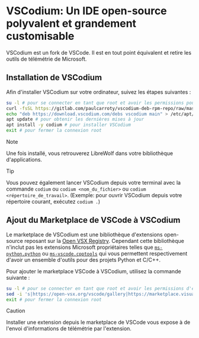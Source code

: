 # VSCodium: Un IDE open-source polyvalent et grandement customisable

VSCodium est un fork de VSCode. Il est en tout point équivalent et retire les outils de télémétrie de Microsoft.

## Installation de VSCodium

Afin d'installer VSCodium sur votre ordinateur, suivez les étapes suivantes :

```bash
su -l # pour se connecter en tant que root et avoir les permissions pour utiliser APT
curl -fsSL https://gitlab.com/paulcarroty/vscodium-deb-rpm-repo/raw/master/pub.gpg | gpg --dearmor -o /etc/apt/trusted.gpg.d/vscodium.gpg # pour ajouter la clé de distribution de VSCodium à APT
echo "deb https://download.vscodium.com/debs vscodium main" > /etc/apt/sources.list.d/vscodium.list # pour ajouter le depot de VSCodium à APT
apt update # pour obtenir les dernières mises à jour
apt install -y codium # pour installer VSCodium
exit # pour fermer la connexion root
```

> [!NOTE]
> Une fois installé, vous retrouverez LibreWolf dans votre bibliothèque d'applications.

> [!TIP]
> Vous pouvez également lancer VSCodium depuis votre terminal avec la commande `codium` ou `codium <nom_du_fichier>` ou `codium <répertoire_de_travail>`. (Exemple: pour ouvrir VSCodium depuis votre répertoire courant, exécutez `codium .`)

## Ajout du Marketplace de VSCode à VSCodium

Le marketplace de VSCodium est une bibliothèque d'extensions open-source reposant sur la [Open VSX Registry](https://open-vsx.org/). Cependant cette bibliothèque n'inclut pas les extensions Microsoft propriétaires telles que [`ms-python.python`](https://marketplace.visualstudio.com/items?itemName=ms-python.python) ou [`ms-vscode.cpptools`](https://marketplace.visualstudio.com/items?itemName=ms-vscode.cpptools) qui vous permettent respectivement d'avoir un ensemble d'outils pour des projets Python et C/C++.

Pour ajouter le marketplace VSCode à VSCodium, utilisez la commande suivante :

```bash
su -l # pour se connecter en tant que root et avoir les permissions d'écrire dans un fichier système
sed -i 's|https://open-vsx.org/vscode/gallery|https://marketplace.visualstudio.com/_apis/public/gallery|g; s|https://open-vsx.org/vscode/item|https://marketplace.visualstudio.com/items|g' /usr/share/codium/resources/app/product.json
exit # pour fermer la connexion root
```

> [!CAUTION]
> Installer une extension depuis le marketplace de VSCode vous expose à de l'envoi d'informations de télémétrie par l'extension.
